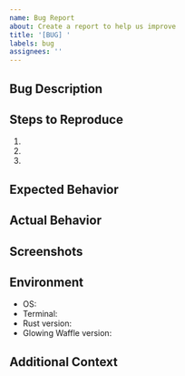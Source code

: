 ```yaml
---
name: Bug Report
about: Create a report to help us improve
title: '[BUG] '
labels: bug
assignees: ''
---
```


## Bug Description

<!-- A clear and concise description of the bug -->

## Steps to Reproduce

1. <!-- First step -->
2. <!-- Second step -->
3. <!-- And so on... -->

## Expected Behavior

<!-- A clear and concise description of what you expected to happen -->

## Actual Behavior

<!-- A clear and concise description of what actually happened -->

## Screenshots

<!-- If applicable, add screenshots to help explain your problem -->

## Environment

- OS: <!-- e.g. macOS 12.4, Windows 11, Ubuntu 22.04 -->
- Terminal: <!-- e.g. iTerm2, Windows Terminal, GNOME Terminal -->
- Rust version: <!-- e.g. 1.67.0 (run `rustc --version`) -->
- Glowing Waffle version: <!-- e.g. 0.1.0 -->

## Additional Context

<!-- Add any other context about the problem here --> 